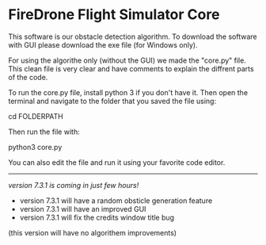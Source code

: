 # FireDrone Flight Simulator Core
This software is our obstacle detection algorithm.
To download the software with GUI please download the exe file (for Windows only).

For using the algorithe only (without the GUI) we made the "core.py" file.
This clean file is very clear and have comments to explain the diffrent parts of the code.

To run the core.py file, install python 3 if you don't have it.
Then open the terminal and navigate to the folder that you saved the file using:

cd FOLDERPATH

Then run the file with:

python3 core.py

You can also edit the file and run it using your favorite code editor.

-----------------------------------------------------------------------------
*version 7.3.1 is coming in just few hours!*

 - version 7.3.1 will have a random obsticle generation feature
 - version 7.3.1 will have an improved GUI
 - version 7.3.1 will fix the credits window title bug

(this version will have no algorithem improvements)
